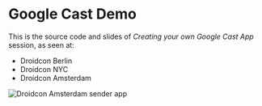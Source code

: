 Google Cast Demo
========

This is the source code and slides of _Creating your own Google Cast App_ session, as seen at:

* Droidcon Berlin
* Droidcon NYC
* Droidcon Amsterdam

![Droidcon Amsterdam sender app](http://i.imgur.com/WsRb5pu.png)

